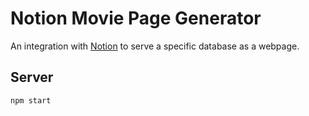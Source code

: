 # Notion Movie Page Generator

An integration with [Notion](https://notion.so) to serve a specific database as a webpage.

## Server

```sh
npm start
```

